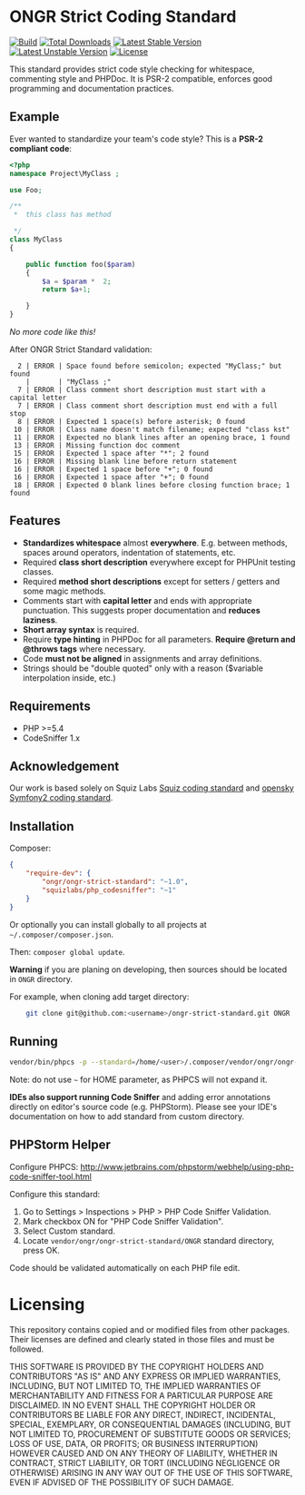 # ONGR Strict Coding Standard

[![Build](https://travis-ci.org/ongr-io/ongr-strict-standard.svg?branch=master)](https://travis-ci.org/ongr-io/ongr-strict-standard)
[![Total Downloads](https://poser.pugx.org/ongr/ongr-strict-standard/downloads.svg)](https://packagist.org/packages/ongr/ongr-strict-standard)
[![Latest Stable Version](https://poser.pugx.org/ongr/ongr-strict-standard/v/stable.svg)](https://packagist.org/packages/ongr/ongr-strict-standard)
[![Latest Unstable Version](https://poser.pugx.org/ongr/ongr-strict-standard/v/unstable.svg)](https://packagist.org/packages/ongr/ongr-strict-standard)
[![License](https://poser.pugx.org/ongr/ongr-strict-standard/license.svg)](https://packagist.org/packages/ongr/ongr-strict-standard)

This standard provides strict code style checking for whitespace, commenting style and PHPDoc. It is PSR-2 compatible, enforces good programming and documentation practices.

## Example

Ever wanted to standardize your team's code style? This is a **PSR-2 compliant code**:

```php
<?php
namespace Project\MyClass ;

use Foo;

/**
 *  this class has method

 */
class MyClass
{

    public function foo($param)
    {
        $a = $param *  2;
        return $a+1;

    }
}
```

*No more code like this!*

After ONGR Strict Standard validation:

```
  2 | ERROR | Space found before semicolon; expected "MyClass;" but found
    |       | "MyClass ;"
  7 | ERROR | Class comment short description must start with a capital letter
  7 | ERROR | Class comment short description must end with a full stop
  8 | ERROR | Expected 1 space(s) before asterisk; 0 found
 10 | ERROR | Class name doesn't match filename; expected "class kst"
 11 | ERROR | Expected no blank lines after an opening brace, 1 found
 13 | ERROR | Missing function doc comment
 15 | ERROR | Expected 1 space after "*"; 2 found
 16 | ERROR | Missing blank line before return statement
 16 | ERROR | Expected 1 space before "+"; 0 found
 16 | ERROR | Expected 1 space after "+"; 0 found
 18 | ERROR | Expected 0 blank lines before closing function brace; 1 found
```

## Features

- **Standardizes whitespace** almost **everywhere**. E.g. between methods, spaces around operators, indentation of statements, etc.
- Required **class short description** everywhere except for PHPUnit testing classes.
- Required **method short descriptions** except for setters / getters and some magic methods.
- Comments start with **capital letter** and ends with appropriate punctuation. This suggests proper documentation and **reduces laziness**.
- **Short array syntax** is required.
- Require **type hinting** in PHPDoc for all parameters. **Require @return and @throws tags** where necessary.
- Code **must not be aligned** in assignments and array definitions.
- Strings should be "double quoted" only with a reason ($variable interpolation inside, etc.)

## Requirements

- PHP >=5.4
- CodeSniffer 1.x

## Acknowledgement

Our work is based solely on Squiz Labs [Squiz coding standard](https://github.com/squizlabs/PHP_CodeSniffer) and [opensky Symfony2 coding standard](https://github.com/escapestudios/Symfony2-coding-standard).

## Installation

Composer:

```json
{
    "require-dev": {
        "ongr/ongr-strict-standard": "~1.0",
        "squizlabs/php_codesniffer": "~1"
    }
}
```

Or optionally you can install globally to all projects at `~/.composer/composer.json`.

Then: `composer global update`.

**Warning** if you are planing on developing, then sources should be located in `ONGR` directory.

For example, when cloning add target directory:

```sh
    git clone git@github.com:<username>/ongr-strict-standard.git ONGR
```

## Running

```sh
vendor/bin/phpcs -p --standard=/home/<user>/.composer/vendor/ongr/ongr-strict-standard/ONGR --ignore=vendor/,Tests/app/,Resources/public/ ./
```

Note: do not use `~` for HOME parameter, as PHPCS will not expand it.

**IDEs also support running Code Sniffer** and adding error annotations directly on editor's source code (e.g. PHPStorm). Please see your IDE's documentation on how to add standard from custom directory.

## PHPStorm Helper

Configure PHPCS: http://www.jetbrains.com/phpstorm/webhelp/using-php-code-sniffer-tool.html

Configure this standard:

1. Go to Settings > Inspections > PHP > PHP Code Sniffer Validation.
1. Mark checkbox ON for "PHP Code Sniffer Validation".
1. Select Custom standard.
1. Locate `vendor/ongr/ongr-strict-standard/ONGR` standard directory, press OK.

Code should be validated automatically on each PHP file edit.

# Licensing

This repository contains copied and or modified files from other packages. Their licenses are defined and clearly stated in those files and must be followed.

THIS SOFTWARE IS PROVIDED BY THE COPYRIGHT HOLDERS AND CONTRIBUTORS "AS IS" AND ANY EXPRESS OR IMPLIED WARRANTIES, INCLUDING, BUT NOT LIMITED TO, THE IMPLIED WARRANTIES OF MERCHANTABILITY AND FITNESS FOR A PARTICULAR PURPOSE ARE DISCLAIMED. IN NO EVENT SHALL THE COPYRIGHT HOLDER OR CONTRIBUTORS BE LIABLE FOR ANY DIRECT, INDIRECT, INCIDENTAL, SPECIAL, EXEMPLARY, OR CONSEQUENTIAL DAMAGES (INCLUDING, BUT NOT LIMITED TO, PROCUREMENT OF SUBSTITUTE GOODS OR SERVICES; LOSS OF USE, DATA, OR PROFITS; OR BUSINESS INTERRUPTION) HOWEVER CAUSED AND ON ANY THEORY OF LIABILITY, WHETHER IN CONTRACT, STRICT LIABILITY, OR TORT (INCLUDING NEGLIGENCE OR OTHERWISE) ARISING IN ANY WAY OUT OF THE USE OF THIS SOFTWARE, EVEN IF ADVISED OF THE POSSIBILITY OF SUCH DAMAGE.
